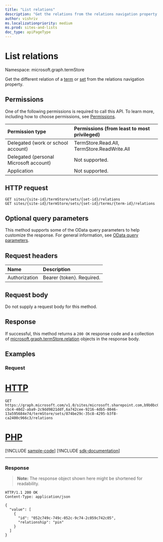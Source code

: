 ```yaml
---
title: "List relations"
description: "Get the relations from the relations navigation property."
author: vishriv
ms.localizationpriority: medium
ms.prod: sites-and-lists
doc_type: apiPageType
---
```


# List relations
Namespace: microsoft.graph.termStore

Get the different relation of a [term] or [set] from the relations navigation property.

## Permissions
One of the following permissions is required to call this API. To learn more, including how to choose permissions, see [Permissions](/graph/permissions-reference).

|Permission type|Permissions (from least to most privileged)|
|:---|:---|
|Delegated (work or school account) |TermStore.Read.All, TermStore.ReadWrite.All |
|Delegated (personal Microsoft account) | Not supported.    |
|Application | Not supported. |


## HTTP request

<!-- {
  "blockType": "ignored"
}
-->
``` http
GET sites/{site-id}/termStore/sets/{set-id}/relations
GET sites/{site-id}/termStore/sets/{set-id}/terms/{term-id}/relations
```

## Optional query parameters
This method supports some of the OData query parameters to help customize the response. For general information, see [OData query parameters](/graph/query-parameters).

## Request headers
|Name|Description|
|:---|:---|
|Authorization|Bearer {token}. Required.|

## Request body
Do not supply a request body for this method.

## Response

If successful, this method returns a `200 OK` response code and a collection of [microsoft.graph.termStore.relation](../resources/termstore-relation.md) objects in the response body.

## Examples

### Request


# [HTTP](#tab/http)
<!-- {
  "blockType": "request",
  "name": "get_relation"
}-->

``` http
GET https://graph.microsoft.com/v1.0/sites/microsoft.sharepoint.com,b9b0bc03-cbc4-40d2-aba9-2c9dd9821ddf,6a742cee-9216-4db5-8046-13a595684e74/termStore/sets/874be29c-35c8-4295-b3f8-ca2400c966c3/relations
```

# [PHP](#tab/php)
[!INCLUDE [sample-code](../includes/snippets/php/get-relation-php-snippets.md)]
[!INCLUDE [sdk-documentation](../includes/snippets/snippets-sdk-documentation-link.md)]

---


### Response
>**Note:** The response object shown here might be shortened for readability.
<!-- {
  "blockType": "response",
  "truncated": true,
  "@odata.type": "microsoft.graph.termStore.relation",
  "isCollection": true
}-->

``` http
HTTP/1.1 200 OK
Content-Type: application/json

{
  "value": [
    {
      "id": "052c749c-749c-052c-9c74-2c059c742c05",
      "relationship": "pin"
    }
  ]
}
```


[set]: ../resources/termstore-set.md
[term]: ../resources/termstore-term.md
[microsoft.graph.termStore.relation]: ../resources/termstore-relation.md


<!--
{
  "type": "#page.annotation",
  "description": "Create a pinned term entity in termStore",
  "keywords": "term,termStore",
  "section": "documentation",
  "tocPath": "termStore/term list relations",
  "suppressions": [
  ]
}
-->


